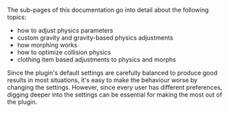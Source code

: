 The sub-pages of this documentation go into detail about the following topics:

- how to adjust physics parameters
- custom gravity and gravity-based physics adjustments
- how morphing works
- how to optimize collision physics
- clothing item based adjustments to physics and morphs

Since the plugin's default settings are carefully balanced to produce good results in most situations, it's easy to make the behaviour worse by changing the settings. However, since every user has different preferences, digging deeper into the settings can be essential for making the most out of the plugin.
